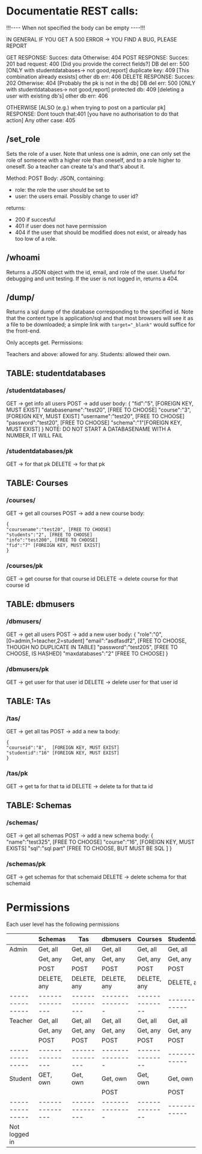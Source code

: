 # Documentatie REST calls:

!!!---- When not specified the body can be empty ----!!!

IN GENERAL IF YOU GET A 500 ERROR -> YOU FIND A BUG, PLEASE REPORT

GET
	RESPONSE: 	Succes:		data
			Otherwise: 	404
POST
	RESPONSE: 	Succes:		201
			bad request: 	400 [Did you provide the correct fields?]
			DB del err:	500 [ONLY with studentdatabases-> not good,report]
			duplicate key:	409 [This combination already exsists]
			other db err:	406
DELETE
	RESPONSE: 	Succes:		202
			Otherwise: 	404 [Probably the pk is not in the db]
			DB del err:	500 [ONLY with studentdatabases-> not good,report]
			protected db:	409 [deleting a user with existing db's]
			other db err:	406
 
OTHERWISE [ALSO (e.g.) when trying to post on a particular pk]
	RESPONSE:	Dont touch that:401 [you have no authorisation to do that action]
			Any other case:	405

## /set_role

Sets the role of a user.
Note that unless one is admin, one can only set the role of someone with a higher role than oneself, and to a role higher to oneself.
So a teacher can create ta's and that's about it.

Method: POST
Body: JSON, containing:
- role: the role the user should be set to
- user: the users email. Possibly change to user id?

returns: 
- 200 if succesful
- 401 if user does not have permission
- 404 if the user that should be modified does not exist, or already has too low of a role.

## /whoami

Returns a JSON object with the id, email, and role of the user. Useful for debugging and unit testing.
If the user is not logged in, returns a 404.

## /dump/<pk>

Returns a sql dump of the database corresponding to the specified id.
Note that the content type is application/sql and that most browsers will see it as a file to be downloaded; a simple link with `target="_blank"` would suffice for the front-end.

Only accepts get.
Permissions:

Teachers and above: allowed for any.
Students: allowed their own.

## TABLE: studentdatabases

### /studentdatabases/

GET	-> get info all users
POST 	-> add user
	body: 
		{
		"fid":"5", [FOREIGN KEY, MUST EXIST]
		"databasename":"test20", [FREE TO CHOOSE]
		"course":"3", [FOREIGN KEY, MUST EXIST]
		"username":"test20", [FREE TO CHOOSE]
		"password":"test20", [FREE TO CHOOSE]
		"schema":"1"[FOREIGN KEY, MUST EXIST]
		}
NOTE: DO NOT START A DATABASENAME WITH A NUMBER, IT WILL FAIL

### /studentdatabases/pk

GET	-> for that pk
DELETE	-> for that pk	


## TABLE: Courses

### /courses/

GET	-> get all courses
POST	-> add a new course
body: 

	{
	"coursename":"test20", [FREE TO CHOOSE]
	"students":"2", [FREE TO CHOOSE]
	"info":"test200", [FREE TO CHOOSE]
	"fid":"7" [FOREIGN KEY, MUST EXIST]
	}

### /courses/pk

GET	-> get course for that course id
DELETE	-> delete course for that course id

## TABLE: dbmusers

### /dbmusers/

GET	-> get all users
POST	-> add a new user
body: 
	{
	"role":"0", [0=admin,1=teacher,2=student]
	"email":"asdfasdf2", [FREE TO CHOOSE, THOUGH NO DUPLICATE IN TABLE]
	"password":"test205", [FREE TO CHOOSE, IS HASHED]
	"maxdatabases":"2" [FREE TO CHOOSE]
	}

### /dbmusers/pk

GET	-> get user for that user id
DELETE	-> delete user for that user id

## TABLE: TAs

### /tas/

GET	-> get all tas
POST	-> add a new ta
body: 

	{
	"courseid":"8",  [FOREIGN KEY, MUST EXIST]
	"studentid":"16" [FOREIGN KEY, MUST EXIST]
	}

### /tas/pk

GET	-> get ta for that ta id
DELETE	-> delete ta for that ta id

## TABLE: Schemas

### /schemas/

GET	-> get all schemas
POST	-> add a new schema
body: 
	{
	"name":"test325",  [FREE TO CHOOSE]
	"course":"16", [FOREIGN KEY, MUST EXISTS]
	"sql":"sql part" [FREE TO CHOOSE, BUT MUST BE SQL ]	
  	}

### /schemas/pk

GET	-> get schemas for that schemaid
DELETE	-> delete schema for that schemaid

# Permissions

Each user level has the following permissions

|               | Schemas       | Tas           | dbmusers      | Courses      | Studentdatabases |
|---------------|---------------|---------------|---------------|--------------|------------------|
| Admin         | Get, all      | Get, all      | Get, all      | Get, all     | Get, all         |
|               | Get, any      | Get, any      | Get, any      | Get, any     | Get, any         |
|               | POST          | POST          | POST          | POST         | POST             |
|               | DELETE, any   | DELETE, any   | DELETE, any   | DELETE, any  | DELETE, any      |
|---------------|---------------|---------------|---------------|--------------|------------------|
| Teacher       | Get, all      | Get, all      | Get, all      | Get, all     | Get, all         |
|               | Get, any      | Get, any      | Get, any      | Get, any     | Get, any         |
|               | POST          | POST          | POST          | POST         | POST             |
|---------------|---------------|---------------|---------------|--------------|------------------|
| Student       | GET, own      | Get, own      | Get, own      | Get, own     | Get, own         |
|               |               |               | POST          |              | POST             |
|---------------|---------------|---------------|---------------|--------------|------------------|
| Not logged in |               |               |               |              |                  |
